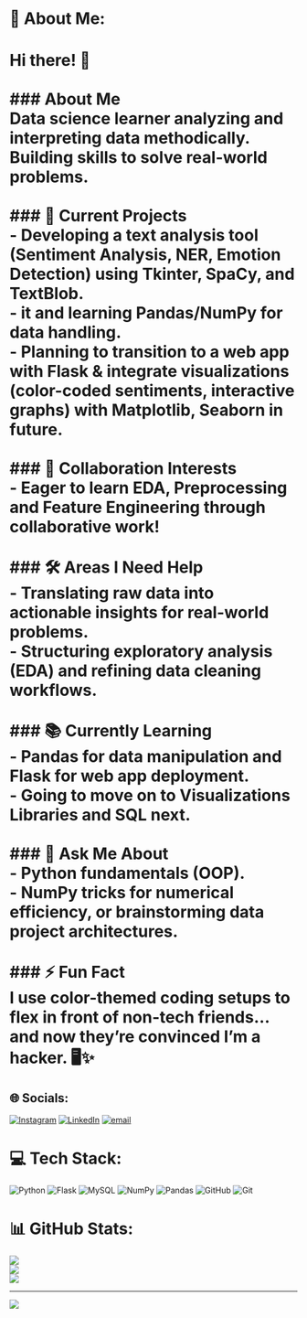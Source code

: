 # 💫 About Me:
# Hi there! 👋  <br><br>### **About Me**  <br>Data science learner analyzing and interpreting data methodically. Building skills to solve real-world problems.  <br><br>### **🌱 Current Projects**  <br>- Developing a text analysis tool (Sentiment Analysis, NER, Emotion Detection) using **Tkinter**, **SpaCy**, and **TextBlob**.  <br>-  it  and learning **Pandas**/**NumPy** for data handling.  <br>- Planning to transition to a web app with **Flask** & integrate visualizations (color-coded sentiments, interactive graphs) with **Matplotlib**, **Seaborn** in future. <br><br>### **👯 Collaboration Interests**  <br>- Eager to learn **EDA**, **Preprocessing** and **Feature Engineering** through collaborative work!  <br><br>### **🛠️ Areas I Need Help**  <br>- Translating raw data into actionable insights for real-world problems.  <br>- Structuring exploratory analysis (EDA) and refining **data cleaning workflows**.  <br><br>### **📚 Currently Learning**  <br>- **Pandas** for data manipulation and **Flask** for web app deployment.  <br>-  Going to move on to Visualizations Libraries and **SQL** next.<br><br>### **💬 Ask Me About**  <br>- **Python fundamentals** (OOP).<br>- **NumPy** tricks for numerical efficiency, or brainstorming **data project architectures**.  <br><br>### **⚡ Fun Fact**  <br>I use color-themed coding setups to flex in front of non-tech friends… and now they’re convinced I’m a hacker. 🖥️✨  


## 🌐 Socials:
[![Instagram](https://img.shields.io/badge/Instagram-%23E4405F.svg?logo=Instagram&logoColor=white)](https://instagram.com/mohit_no_17) [![LinkedIn](https://img.shields.io/badge/LinkedIn-%230077B5.svg?logo=linkedin&logoColor=white)](https://linkedin.com/in/mohit8350) [![email](https://img.shields.io/badge/Email-D14836?logo=gmail&logoColor=white)](mailto:mohitsharmakamail@gmail.com) 

# 💻 Tech Stack:
![Python](https://img.shields.io/badge/python-3670A0?style=for-the-badge&logo=python&logoColor=ffdd54) ![Flask](https://img.shields.io/badge/flask-%23000.svg?style=for-the-badge&logo=flask&logoColor=white) ![MySQL](https://img.shields.io/badge/mysql-4479A1.svg?style=for-the-badge&logo=mysql&logoColor=white) ![NumPy](https://img.shields.io/badge/numpy-%23013243.svg?style=for-the-badge&logo=numpy&logoColor=white) ![Pandas](https://img.shields.io/badge/pandas-%23150458.svg?style=for-the-badge&logo=pandas&logoColor=white) ![GitHub](https://img.shields.io/badge/github-%23121011.svg?style=for-the-badge&logo=github&logoColor=white) ![Git](https://img.shields.io/badge/git-%23F05033.svg?style=for-the-badge&logo=git&logoColor=white)
# 📊 GitHub Stats:
![](https://github-readme-stats.vercel.app/api?username=mohit8350&theme=tokyonight&hide_border=false&include_all_commits=false&count_private=false)<br/>
![](https://github-readme-streak-stats.herokuapp.com/?user=mohit8350&theme=tokyonight&hide_border=false)<br/>
![](https://github-readme-stats.vercel.app/api/top-langs/?username=mohit8350&theme=tokyonight&hide_border=false&include_all_commits=false&count_private=false&layout=compact)

---
[![](https://visitcount.itsvg.in/api?id=mohit8350&icon=0&color=0)](https://visitcount.itsvg.in)

<!-- Proudly created with GPRM ( https://gprm.itsvg.in ) -->
